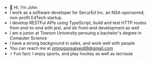 - 👋 Hi, I’m John
- I work as a software developer for SecurEd Inc. an NSA-sponsored, non-profit EdTech startup.
- I develop RESTFul APIs using TypeScript, build and test HTTP routes from end-to-end with jest, and do front-end development as well
- I am a junior at Towson University persuing a bachelor's degree in Computer Science
- I have a strong background in sales, and work well with people
- You can reach me at johnpgonsalves89@gmail.com
- ⚡ Fun fact: I enjoy sports, and play hockey as well as lacrosse

<!---
johngonz0/johngonz0 is a ✨ special ✨ repository because its `README.md` (this file) appears on your GitHub profile.
You can click the Preview link to take a look at your changes.
--->
